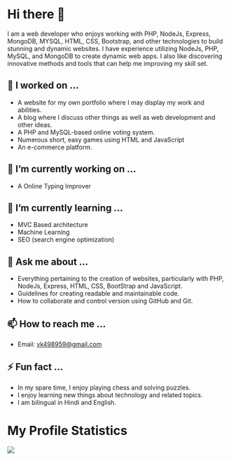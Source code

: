 
# Hi there 👋

I am a web developer who enjoys working with PHP, NodeJs, Express, MongoDB, MYSQL, HTML, CSS, Bootstrap, and other technologies to build stunning and dynamic websites. I have experience utilizing NodeJs, PHP, MySQL, and MongoDB to create dynamic web apps. I also like discovering innovative methods and tools that can help me improving my skill set.

## 🔭 I worked on ...

- A website for my own portfolio where I may display my work and abilities.
- A blog where I discuss other things as well as web development and other ideas.
- A PHP and MySQL-based online voting system.
- Numerous short, easy games using HTML and JavaScript
- An e-commerce platform.

## 🔭 I’m currently working on ...

- A Online Typing Improver


## 🌱 I’m currently learning ...
- MVC Based architecture
- Machine Learning
- SEO (search engine optimization)


## 💬 Ask me about ...

- Everything pertaining to the creation of websites, particularly with PHP, NodeJs, Express, HTML, CSS, BootStrap and JavaScript.
- Guidelines for creating readable and maintainable code.
- How to collaborate and control version using GitHub and Git.


## 📫 How to reach me ...

- Email: [vk498959@gmail.com](mailto:vk498959@gmail.com)

## ⚡ Fun fact ...


- In my spare time, I enjoy playing chess and solving puzzles.
- I enjoy learning new things about technology and related topics.
- I am bilingual in Hindi and English.

# My Profile Statistics
![](https://komarev.com/ghpvc/?username=vk498959&color=blue&style=flat)
